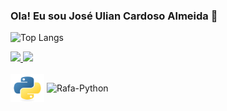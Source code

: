 ### Ola! Eu sou José Ulian Cardoso Almeida 👋
![Top Langs](https://github-readme-stats.vercel.app/api/top-langs/?username=ulian18TIC18)

<div> 
  <a href="https://www.linkedin.com/in/josé-ulian-cardoso-almeida-me-98b5ab23b" target="_blank">
    <img src="https://img.shields.io/badge/-LinkedIn-%230077B5?style=for-the-badge&logo=linkedin&logoColor=white" target="_blank">
  </a>
  
  <a href="https://github.com/seu-usuario" target="_blank">
    <img src="https://img.shields.io/badge/Git-E34F26?logo=git&logoColor=white&style=for-the-badge" target="_blank">
  </a>
</div>


<div style="display: inline_block"><br>
  <img align="center" alt="Rafa-Python" height="45" width="54" src="https://raw.githubusercontent.com/devicons/devicon/master/icons/python/python-original.svg">
  <img align="center" alt="Rafa-Python" height="45" width="40" src="https://raw.githubusercontent.com/isocpp/logos/master/cpp_logo.png">
</div>
